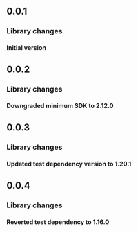 ## 0.0.1

### Library changes

#### Initial version

## 0.0.2

### Library changes

#### Downgraded minimum SDK to 2.12.0

## 0.0.3

### Library changes

#### Updated test dependency version to 1.20.1

## 0.0.4

### Library changes

#### Reverted test dependency to 1.16.0